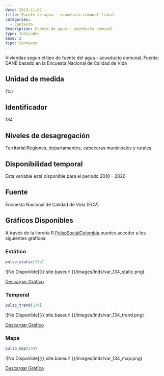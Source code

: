 ```yaml
---
date: 2023-11-01
title: Fuente de agua - acueducto comunal (zona)
categories:
  - Contexto
description: Fuente de agua - acueducto comunal
type: Indicador
base: 2
tipo: Contexto
--- 
```


Viviendas segun el tipo de fuente del agua - acueducto comunal.
Fuente: DANE basado en la Encuesta Nacional de Calidad de Vida

## Unidad de medida
(%)

## Identificador
134

## Niveles de desagregación
Territorial:Regiones, departamentos, cabeceras municipales y rurales

## Disponibilidad temporal
Esta variable está disponible para el periodo 2010 - 2020

## Fuente
Encuesta Nacional de Calidad de Vida (ECV)

## Gráficos Disponibles

A través de la libreria R [PulsoSocialColombia](https://github.com/pulsosocialcolombia/PulsoSocialColombia) puedes acceder a los siguientes gráficos:

### Estático

``` R
pulso_static(134)
```

![No Disponible]({{ site.baseurl }}/images/inds/var_134_static.png)

<a href='{{ site.baseurl }}/images/inds/var_134_static.png'>Descargar Gráfico</a>

### Temporal

``` R
pulso_trend(134)
```

![No Disponible]({{ site.baseurl }}/images/inds/var_134_trend.png)

<a href='{{ site.baseurl }}/images/inds/var_134_trend.png'>Descargar Gráfico</a>

### Mapa

``` R
pulso_map(134)
```

![No Disponible]({{ site.baseurl }}/images/inds/var_134_map.png)

<a href='{{ site.baseurl }}/images/inds/var_134_map.png'>Descargar Gráfico</a>